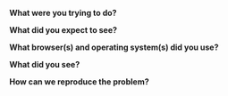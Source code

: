 <!-- Please fill out the following questions, thanks! -->

**What were you trying to do?**

**What did you expect to see?**

**What browser(s) and operating system(s) did you use?**

**What did you see?**

**How can we reproduce the problem?**
